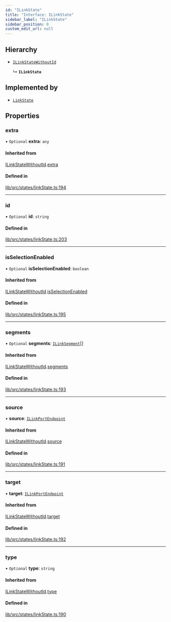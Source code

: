 ```yaml
---
id: "ILinkState"
title: "Interface: ILinkState"
sidebar_label: "ILinkState"
sidebar_position: 0
custom_edit_url: null
---
```


## Hierarchy

- [`ILinkStateWithoutId`](ILinkStateWithoutId)

  ↳ **`ILinkState`**

## Implemented by

- [`LinkState`](../classes/LinkState)

## Properties

### extra

• `Optional` **extra**: `any`

#### Inherited from

[ILinkStateWithoutId](ILinkStateWithoutId).[extra](ILinkStateWithoutId#extra)

#### Defined in

[lib/src/states/linkState.ts:194](https://github.com/tokarchyn/react-easy-diagram/blob/370fa2c/lib/src/states/linkState.ts#L194)

___

### id

• `Optional` **id**: `string`

#### Defined in

[lib/src/states/linkState.ts:203](https://github.com/tokarchyn/react-easy-diagram/blob/370fa2c/lib/src/states/linkState.ts#L203)

___

### isSelectionEnabled

• `Optional` **isSelectionEnabled**: `boolean`

#### Inherited from

[ILinkStateWithoutId](ILinkStateWithoutId).[isSelectionEnabled](ILinkStateWithoutId#isselectionenabled)

#### Defined in

[lib/src/states/linkState.ts:195](https://github.com/tokarchyn/react-easy-diagram/blob/370fa2c/lib/src/states/linkState.ts#L195)

___

### segments

• `Optional` **segments**: [`ILinkSegment`](ILinkSegment)[]

#### Inherited from

[ILinkStateWithoutId](ILinkStateWithoutId).[segments](ILinkStateWithoutId#segments)

#### Defined in

[lib/src/states/linkState.ts:193](https://github.com/tokarchyn/react-easy-diagram/blob/370fa2c/lib/src/states/linkState.ts#L193)

___

### source

• **source**: [`ILinkPortEndpoint`](ILinkPortEndpoint)

#### Inherited from

[ILinkStateWithoutId](ILinkStateWithoutId).[source](ILinkStateWithoutId#source)

#### Defined in

[lib/src/states/linkState.ts:191](https://github.com/tokarchyn/react-easy-diagram/blob/370fa2c/lib/src/states/linkState.ts#L191)

___

### target

• **target**: [`ILinkPortEndpoint`](ILinkPortEndpoint)

#### Inherited from

[ILinkStateWithoutId](ILinkStateWithoutId).[target](ILinkStateWithoutId#target)

#### Defined in

[lib/src/states/linkState.ts:192](https://github.com/tokarchyn/react-easy-diagram/blob/370fa2c/lib/src/states/linkState.ts#L192)

___

### type

• `Optional` **type**: `string`

#### Inherited from

[ILinkStateWithoutId](ILinkStateWithoutId).[type](ILinkStateWithoutId#type)

#### Defined in

[lib/src/states/linkState.ts:190](https://github.com/tokarchyn/react-easy-diagram/blob/370fa2c/lib/src/states/linkState.ts#L190)

